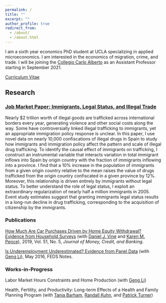```yaml
---
permalink: /
title: ""
excerpt: ""
author_profile: true
redirect_from: 
  - /about/
  - /about.html
---
```


I am a sixth year economics PhD student at UCLA specializing in applied microeconomics. I am interested in the economics of migration, crime, and trade. I will be joining the [Collegio Carlo Alberto](https://www.carloalberto.org/) as an Assistant Professor starting in September 2021. 

[Curriculum Vitae](https://brettmcc.github.io/files/mccully-CV.pdf)

## Research 

### [Job Market Paper: Immigrants, Legal Status, and Illegal Trade](https://brettmcc.github.io/files/jmp.pdf)

Nearly $2 trillion worth of illegal goods are trafficked across international borders every year, generating violence and other social costs along the way. Some have controversially linked illegal trafficking to immigrants, yet an appropriate immigration policy response is unclear. In this paper, I use novel data on nearly 10,000 confiscations of illegal drugs in Spain to study how immigrants and immigration policy affect the pattern and scale of illegal drug trafficking. To identify the causal effect of immigrants on trafficking, I construct an instrumental variable that interacts variation in total immigrant inflows into Spain by origin country with the fraction of immigrants inflowing into a province. I find that a 10% increase in the population of immigrants from a given origin country relative to the mean raises the value of drugs trafficked from the origin country confiscated in a given province by 12%. Moreover, this relationship is driven entirely by immigrants without legal status. To better understand the role of legal status, I exploit an extraordinary regularization of nearly half a million immigrants in 2005. Event study estimates suggest that granting immigrants legal status results in a long-run decline in drug trafficking, corresponding to the acquisition of citizenship by the immigrants. 

### Publications

[How Much Are Car Purchases Driven by Home Equity Withdrawal? Evidence from Household Surveys](https://brettmcc.github.io/files/MCCULLY_et_al-2019-Journal_of_Money,_Credit_and_Banking.pdf) (with [Daniel J. Vine](https://www.federalreserve.gov/econres/daniel-j-vine.htm) and [Karen M. Pence](https://www.federalreserve.gov/econres/karen-m-pence.htm)), 2019, Vol. 51, No. 5, *Journal of Money, Credit, and Banking*.

[Is Underemployment Underestimated? Evidence from Panel Data](https://www.federalreserve.gov/econresdata/notes/feds-notes/2016/is-underemployment-underestimated-evidence-from-panel-data-20160516.html) (with [Geng Li](https://sites.google.com/site/gengliresearch/)), May 2016, FEDS Notes.



### Works-in-Progress

Labor Market Hours Constraints and Home Production (with [Geng Li](https://sites.google.com/site/gengliresearch/))

Health, Fertility, and Productivity: Long-term Effects of a Health and Family Planning Program (with [Tania Barham](https://ibs.colorado.edu/barham/), [Randall Kuhn](https://ph.ucla.edu/faculty/kuhn), and [Patrick Turner](https://sites.google.com/a/colorado.edu/psullivant/))
